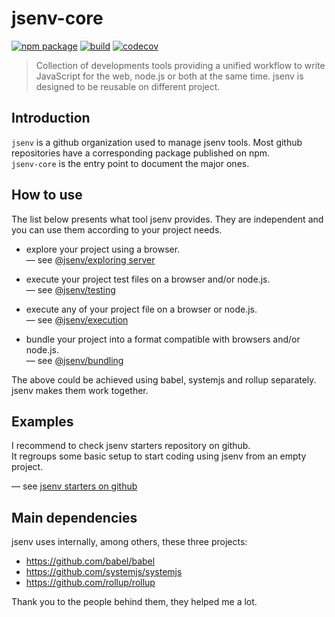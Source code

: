 # jsenv-core

[![npm package](https://img.shields.io/npm/v/@jsenv/core.svg)](https://www.npmjs.com/package/@jsenv/core)
[![build](https://travis-ci.com/jsenv/jsenv-core.svg?branch=master)](http://travis-ci.com/jsenv/jsenv-core)
[![codecov](https://codecov.io/gh/jsenv/jsenv-core/branch/master/graph/badge.svg)](https://codecov.io/gh/jsenv/jsenv-core)

> Collection of developments tools providing a unified workflow to write JavaScript for the web, node.js or both at the same time. jsenv is designed to be reusable on different project.

## Introduction

`jsenv` is a github organization used to manage jsenv tools. Most github repositories have a corresponding package published on npm.<br />
`jsenv-core` is the entry point to document the major ones.<br />

## How to use

The list below presents what tool jsenv provides. They are independent and you can use them according to your project needs.

- explore your project using a browser.<br/>
  — see [@jsenv/exploring server](https://github.com/jsenv/jsenv-exploring-server)

- execute your project test files on a browser and/or node.js.<br/>
  — see [@jsenv/testing](https://github.com/jsenv/jsenv-testing)

- execute any of your project file on a browser or node.js.<br/>
  — see [@jsenv/execution](https://github.com/jsenv/jsenv-execution)

- bundle your project into a format compatible with browsers and/or node.js.<br/>
  — see [@jsenv/bundling](https://github.com/jsenv/jsenv-bundling)

The above could be achieved using babel, systemjs and rollup separately. jsenv makes them work together.

## Examples

I recommend to check jsenv starters repository on github.<br />
It regroups some basic setup to start coding using jsenv from an empty project.<br />

— see [jsenv starters on github](https://github.com/jsenv/jsenv-starters)

## Main dependencies

jsenv uses internally, among others, these three projects:

- https://github.com/babel/babel
- https://github.com/systemjs/systemjs
- https://github.com/rollup/rollup

Thank you to the people behind them, they helped me a lot.
